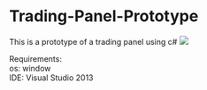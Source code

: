 # Trading-Panel-Prototype
This is a prototype of a trading panel using c#
![](demo.gif)

Requirements:           <br />
os: window              <br />
IDE: Visual Studio 2013 <br />
